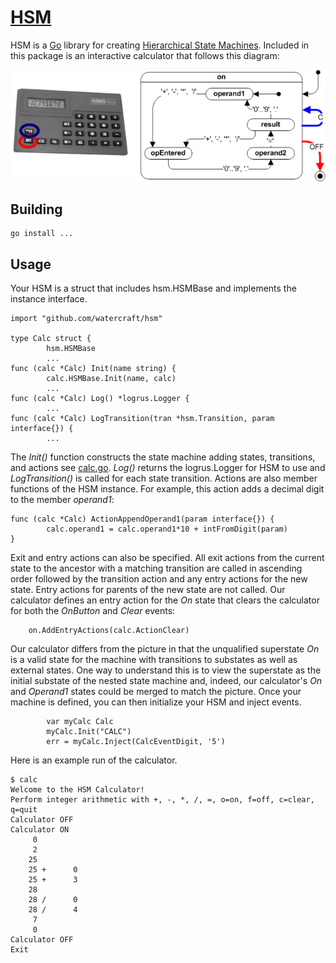 # [HSM](https://github.com/watercraft/hsm)
HSM is a [Go](http://www.golang.org) library for creating [Hierarchical State Machines](https://en.wikipedia.org/wiki/UML_state_machine). Included in this package is an interactive calculator that follows this diagram:

![Calculator HSM](CalculatorHSM.png "Calculator Hierachical State Machine")
## Building
```
go install ...
```
## Usage
Your HSM is a struct that includes hsm.HSMBase and implements the instance interface.
```
import "github.com/watercraft/hsm"

type Calc struct {
        hsm.HSMBase
        ...
func (calc *Calc) Init(name string) {
        calc.HSMBase.Init(name, calc)
        ...
func (calc *Calc) Log() *logrus.Logger {
        ...
func (calc *Calc) LogTransition(tran *hsm.Transition, param interface{}) {
        ...
```
The *Init()* function constructs the state machine adding states, transitions, and actions see [calc.go](calc/calc.go).  *Log()* returns the logrus.Logger for HSM to use and *LogTransition()* is called for each state transition. Actions are also member functions of the HSM instance. For example, this action adds a decimal digit to the member *operand1*:
```
func (calc *Calc) ActionAppendOperand1(param interface{}) {
        calc.operand1 = calc.operand1*10 + intFromDigit(param)
}
```
Exit and entry actions can also be specified. All exit actions from the current state to the ancestor with a matching transition are called in ascending order followed by the transition action and any entry actions for the new state.  Entry actions for parents of the new state are not called. Our calculator defines an entry action for the *On* state that clears the calculator for both the *OnButton* and *Clear* events:
```
	on.AddEntryActions(calc.ActionClear)
```
Our calculator differs from the picture in that the unqualified superstate *On* is a valid state for the machine with transitions to substates as well as external states.  One way to understand this is to view the superstate as the initial substate of the nested state machine and, indeed, our calculator's *On* and *Operand1* states could be merged to match the picture.
Once your machine is defined, you can then initialize your HSM and inject events.
```
        var myCalc Calc
        myCalc.Init("CALC")
        err = myCalc.Inject(CalcEventDigit, '5')
```
Here is an example run of the calculator.
```
$ calc
Welcome to the HSM Calculator!
Perform integer arithmetic with +, -, *, /, =, o=on, f=off, c=clear, q=quit
Calculator OFF
Calculator ON
     0
     2
    25
    25 +      0
    25 +      3
    28
    28 /      0
    28 /      4
     7
     0
Calculator OFF
Exit
```
